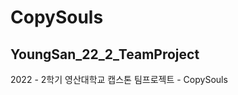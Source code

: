 # CopySouls

 YoungSan_22_2_TeamProject
---------------------------------------------------------------------
2022 - 2학기 영산대학교 캡스톤 팀프로젝트 - CopySouls


